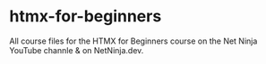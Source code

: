 # htmx-for-beginners
All course files for the HTMX for Beginners course on the Net Ninja YouTube channle &amp; on NetNinja.dev.
